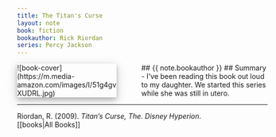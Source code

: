 ```yaml
---
title: The Titan's Curse
layout: note
book: fiction
bookauthor: Rick Riordan
series: Percy Jackson
---
```

<div style="float:left;
margin:0 50px 10px 0;
width:50%;
height:auto;
max-width:200px;
box-shadow: 0 4px 8px 0 rgba(0, 0, 0, 0.2), 0 6px 20px 0 rgba(0, 0, 0, 0.19)" markdown="1">
![book-cover](https://m.media-amazon.com/images/I/51g4gvXUDRL.jpg)
</div>
## {{ note.bookauthor }}
## Summary
- I've been reading this book out loud to my daughter. We started this series while she was still in utero.

---
Riordan, R. (2009). *Titan’s Curse, The. Disney Hyperion*.
<br>[[books|All Books]]
